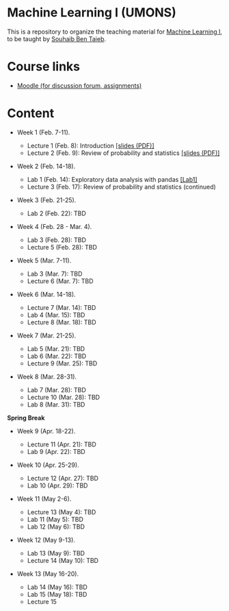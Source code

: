 # Machine Learning I (UMONS)

This is a repository to organize the teaching material for [Machine Learning I](https://applications.umons.ac.be/web/en/pde/2021-2022/aa/S-INFO-256.htm), to be taught by [Souhaib Ben Taieb](http://www.souhaib-bentaieb.com).

# Course links

- [Moodle (for discussion forum, assignments)](https://moodle.umons.ac.be/course/view.php?id=2785)


# Content

- Week 1 (Feb. 7-11). 
  - Lecture 1 (Feb. 8): Introduction [[slides (PDF)]](./slides/1-ml-introduction.pdf)
  - Lecture 2 (Feb. 9): Review of probability and statistics [[slides (PDF)]](./slides/1-ml-prob-stats-review.pdf)

- Week 2 (Feb. 14-18). 
  - Lab 1 (Feb. 14): Exploratory data analysis with pandas [[Lab1]](./labs/Lab1 )
  - Lecture 3 (Feb. 17): Review of probability and statistics (continued)
  
- Week 3 (Feb. 21-25). 
   - Lab 2 (Feb. 22): TBD

- Week 4 (Feb. 28 - Mar. 4). 
  - Lab 3 (Feb. 28): TBD
  - Lecture 5 (Feb. 28): TBD

- Week 5 (Mar. 7-11). 
  - Lab 3 (Mar. 7): TBD
  - Lecture 6 (Mar. 7): TBD

- Week 6 (Mar. 14-18). 
  - Lecture 7 (Mar. 14): TBD
  - Lab 4 (Mar. 15): TBD
  - Lecture 8 (Mar. 18): TBD

- Week 7 (Mar. 21-25). 
  - Lab 5 (Mar. 21): TBD
  - Lab 6 (Mar. 22): TBD
  - Lecture 9 (Mar. 25): TBD

- Week 8 (Mar. 28-31). 
  - Lab 7 (Mar. 28): TBD
  - Lecture 10 (Mar. 28): TBD
  - Lab 8 (Mar. 31): TBD


**Spring Break**


- Week 9 (Apr. 18-22). 
  - Lecture 11 (Apr. 21): TBD
  - Lab 9 (Apr. 22): TBD
 
- Week 10 (Apr. 25-29). 
  - Lecture 12 (Apr. 27): TBD
  - Lab 10 (Apr. 29): TBD

- Week 11 (May 2-6). 
  - Lecture 13 (May 4): TBD
  - Lab 11 (May 5): TBD
  - Lab 12 (May 6): TBD

- Week 12 (May 9-13). 
  - Lab 13 (May 9): TBD
  - Lecture 14 (May 10): TBD

- Week 13 (May 16-20). 
  - Lab 14 (May 16): TBD
  - Lab 15 (May 18): TBD
  - Lecture 15


